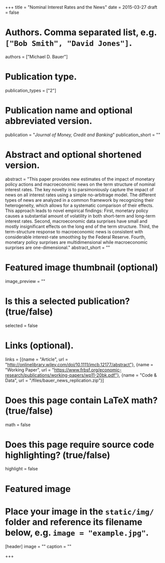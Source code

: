 +++
title = "Nominal Interest Rates and the News"
date = 2015-03-27
draft = false

# Authors. Comma separated list, e.g. `["Bob Smith", "David Jones"]`.
authors = ["Michael D. Bauer"]

# Publication type.
publication_types = ["2"]

# Publication name and optional abbreviated version.
publication = "*Journal of Money, Credit and Banking*"
publication_short = ""

# Abstract and optional shortened version.
abstract = "This paper provides new estimates of the impact of monetary policy actions and macroeconomic news on the term structure of nominal interest rates. The key novelty is to parsimoniously capture the impact of news on all interest rates using a simple no-arbitrage model. The different types of news are analyzed in a common framework by recognizing their heterogeneity, which allows for a systematic comparison of their effects. This approach leads to novel empirical findings: First, monetary policy causes a substantial amount of volatility in both short-term and long-term interest rates. Second, macroeconomic data surprises have small and mostly insignificant effects on the long end of the term structure. Third, the term-structure response to macroeconomic news is consistent with considerable interest-rate smoothing by the Federal Reserve. Fourth, monetary policy surprises are multidimensional while macroeconomic surprises are one-dimensional."
abstract_short = ""

# Featured image thumbnail (optional)
image_preview = ""

# Is this a selected publication? (true/false)
selected = false

# Links (optional).
links = [{name = "Article", url = "http://onlinelibrary.wiley.com/doi/10.1111/jmcb.12177/abstract"},
{name = "Working Paper", url = "https://www.frbsf.org/economic-research/publications/working-papers/wp11-20bk.pdf"},
{name = "Code & Data", url = "/files/bauer_news_replication.zip"}]

# Does this page contain LaTeX math? (true/false)
math = false

# Does this page require source code highlighting? (true/false)
highlight = false

# Featured image
# Place your image in the `static/img/` folder and reference its filename below, e.g. `image = "example.jpg"`.
[header]
image = ""
caption = ""

+++
